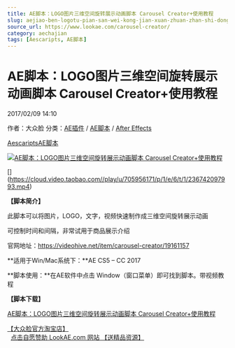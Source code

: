 ```yaml
---
title: AE脚本：LOGO图片三维空间旋转展示动画脚本 Carousel Creator+使用教程
slug: aejiao-ben-logotu-pian-san-wei-kong-jian-xuan-zhuan-zhan-shi-dong-hua-jiao-ben-carousel-creator-shi-yong-jiao-cheng
source_url: https://www.lookae.com/carousel-creator/
category: aechajian
tags: [Aescaripts, AE脚本]
---
```

# AE脚本：LOGO图片三维空间旋转展示动画脚本 Carousel Creator+使用教程

2017/02/09 14:10

作者：大众脸
分类：[AE插件](https://www.lookae.com/after-effects/aechajian/) / [AE脚本](https://www.lookae.com/after-effects/aescripts/) / [After Effects](https://www.lookae.com/after-effects/)

[Aescaripts](https://www.lookae.com/tag/aescaripts/)[AE脚本](https://www.lookae.com/tag/ae%e8%84%9a%e6%9c%ac/)

[![AE脚本：LOGO图片三维空间旋转展示动画脚本 Carousel Creator+使用教程](https://www.lookae.com/wp-content/uploads/2017/02/Slide-carousel.jpg "AE脚本：LOGO图片三维空间旋转展示动画脚本 Carousel Creator+使用教程-LookAE.com")](https://www.lookae.com/wp-content/uploads/2017/02/Slide-carousel.jpg)

[﻿[﻿]("https://cloud.video.taobao.com//play/u/705956171/p/1/e/6/t/1/236742097993.mp4)](https://cloud.video.taobao.com//play/u/705956171/p/1/e/6/t/1/236742097993.mp4)

**【脚本简介】**

此脚本可以将图片，LOGO，文字，视频快速制作成三维空间旋转展示动画

可控制时间和间隔，非常试用于商品展示介绍

官网地址：https://videohive.net/item/carousel-creator/19161157

**适用于Win/Mac系统下：**AE CS5 – CC 2017

**脚本使用：**在AE软件中点击 Window（窗口菜单）即可找到脚本。带视频教程

**【脚本下载】**

[AE脚本：LOGO图片三维空间旋转展示动画脚本 Carousel Creator+使用教程](https://lookae.ctfile.com/fs/ggI170485830)

[【大众脸官方淘宝店】](https://lookae.taobao.com/)                [点击自愿赞助 LookAE.com 网站 【送精品资源】](https://www.lookae.com/sponsor/)
